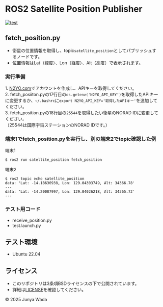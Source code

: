 # ROS2 Satellite Position Publisher
[![test](https://github.com/JEISU20xx/satellite_position/actions/workflows/test.yml/badge.svg)](https://github.com/JEISU20xx/satellite_position/actions/workflows/test.yml)
## fetch_position.py
- 衛星の位置情報を取得し、topic`satellite_position`としてパブリッシュするノードです。
- 位置情報はLat（緯度）、Lon（経度）、Alt（高度）で表示されます。
### 実行準備
1\. [N2YO.com](https://www.n2yo.com/)でアカウントを作成し、APIキーを取得してください。   
2\. fetch_posiiton.pyの17行目の`os.getenv('N2YO_API_KEY')`を取得したAPIキーに変更するか、`~/.bashrc`に`export N2YO_API_KEY='取得したAPIキー'`を追加してください。  
3\. fetch_position.pyの18行目の`25544`を取得したい衛星のNORAD IDに変更してください。  
（25544は国際宇宙ステーションのNORAD IDです。）

### 端末1でfetch_position.pyを実行し、別の端末2でtopic確認した例
端末1
```
$ ros2 run satellite_position fetch_position

```
端末2
```
$ ros2 topic echo satellite_position
data: 'Lat: -14.18630938, Lon: 129.04303749, Alt: 34366.78'
---
data: 'Lat: -14.20007997, Lon: 129.04026218, Alt: 34365.72'
---
```
### テスト用コード
- receive_position.py
- test.launch.py
## テスト環境
- Ubuntu 22.04

## ライセンス
- このリポジトリは3条項BSDライセンスの下で公開されています。
- 詳細は[LICENSE](https://github.com/JEISU20xx/satellite_position/blob/master/LICENSE)を確認してください。  
  
© 2025 Junya Wada
